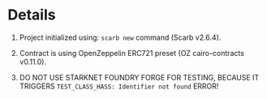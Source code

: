 # Details

1. Project initialized using: `scarb new` command (Scarb v2.6.4).

2. Contract is using OpenZeppelin ERC721 preset (OZ cairo-contracts v0.11.0).

3. DO NOT USE STARKNET FOUNDRY FORGE FOR TESTING, BECAUSE IT TRIGGERS `TEST_CLASS_HASS: Identifier not found` ERROR!
